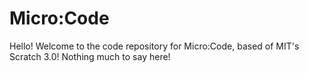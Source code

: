 # Micro:Code
Hello! Welcome to the code repository for Micro:Code, based of MIT's Scratch 3.0! Nothing much to say here!
